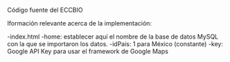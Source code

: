 Código fuente del ECCBIO

Iformación relevante acerca de la implementación:

-index.html
	-home: establecer aquí el nombre de la base de datos MySQL con la que se importaron los datos.
	-idPais: 1 para México (constante)
	-key: Google API Key para usar el framework de Google Maps

